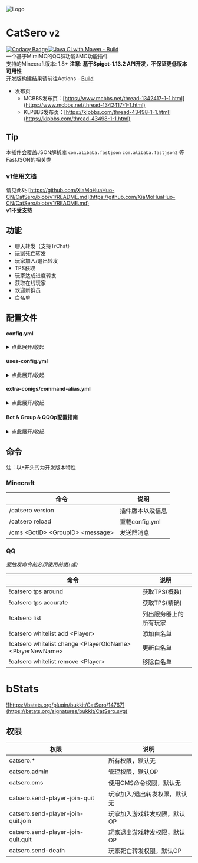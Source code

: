 ![Logo](https://repository-images.githubusercontent.com/460782323/eee698e3-0952-472d-96d2-d08c784c0cc2)

# CatSero `v2`

[![Codacy Badge](https://app.codacy.com/project/badge/Grade/babcf1e300a44e3684e88840e2b2b803)](https://www.codacy.com/gh/XiaMoHuaHuo-CN/CatSero/dashboard?utm_source=github.com&amp;utm_medium=referral&amp;utm_content=XiaMoHuaHuo-CN/CatSero&amp;utm_campaign=Badge_Grade)[![Java CI with Maven - Build](https://github.com/XiaMoHuaHuo-CN/CatSero/actions/workflows/builder.yml/badge.svg?branch=main)](https://github.com/XiaMoHuaHuo-CN/CatSero/actions/workflows/builder.yml)  
一个基于MiraiMC的QQ群功能&MC功能插件  
支持的Minecraft版本: 1.8+ **注意: 基于Spigot-1.13.2 API开发，不保证更低版本可用性**  
开发版构建结果请前往Actions - [Build](https://github.com/XiaMoHuaHuo-CN/CatSero/actions/workflows/builder.yml)

- 发布页
    - MCBBS发布页：[https://www.mcbbs.net/thread-1342417-1-1.html](https://www.mcbbs.net/thread-1342417-1-1.html)
    - KLPBBS发布页：[https://klpbbs.com/thread-43498-1-1.html](https://klpbbs.com/thread-43498-1-1.html)

## Tip

本插件会覆盖JSON解析库 `com.alibaba.fastjson` `com.alibaba.fastjson2` 等FastJSON的相关类

### v1使用文档

请见此处 [https://github.com/XiaMoHuaHuo-CN/CatSero/blob/v1/README.md](https://github.com/XiaMoHuaHuo-CN/CatSero/blob/v1/README.md)  
**v1不受支持**

## 功能

- 聊天转发（支持TrChat）
- 玩家死亡转发
- 玩家加入/退出转发
- TPS获取
- 玩家达成进度转发
- 获取在线玩家
- 欢迎新群员
- 白名单

## 配置文件

#### config.yml

<details>
<summary>点此展开/收起</summary>

```yaml
# CatSero Plugin Config
# Generate by CatSero v@plugin.version@

# 语言文件
locale: zh_CN

# bStats
bstats: true

# 检查更新
check-update:
  # 功能开关
  # true | false
  enable: true
  # 检查更新间隔
  # 单位: 秒
  interval: 3600
  # 版本模式
  mode: latest
  # 检查更新服务器API地址，一般情况请勿修改
  api-url: https://mcp.huahuo-cn.tk/api/CatSero/version

# JDBC
jdbc:
  # SQLite JDBC class名称
  sqlite-class-name: "org.sqlite.JDBC"
  # MySQL JDBC class名称
  mysql-class-name: "com.mysql.jdbc.Driver"
  # 数据储存方法
  # sqlite | mysql
  type: sqlite
  # MySQL设置
  mysql-config:
    # 地址
    host: localhost
    # 端口
    port: 3306
    # 用户名
    username: catsero
    # 密码
    password: 123456
    # 数据库名
    database: catsero
    # 时区
    timezone: "Asia/Shanghai"
    # 使用Unicode
    unicode: true
    # 数据库编码格式
    encoding: "UTF-8"
    # 使用SSL连接
    ssl: false

# 自定义QQ命令头
command-prefix:
  # 功能开关
  # true | false
  enable: false
  # 命令头
  prefix: ""
```

</details>

#### uses-config.yml

<details>
<summary>点此展开/收起</summary>

```yaml
# CatSero UsesConfig
# Generate by CatSero v@plugin.version@

# 所有的发送至QQ群的消息都支持mirai码
# 参见：
# https://docs.mirai.mamoe.net/Messages.html#mirai-%E7%A0%81
# https://docs.mirai.mamoe.net/Messages.html#%E6%B6%88%E6%81%AF%E5%85%83%E7%B4%A0
# https://docs.mirai.mamoe.net/Messages.html#%E6%B6%88%E6%81%AF%E9%93%BE%E7%9A%84-mirai-%E7%A0%81

# 聊天转发
chat-forward:
  # 功能开关
  # true | false
  enable: false
  # Bot & Group设置
  var:
    # BotID
    bot: hello-bot
    # GroupID
    group: hello-group
  # 自动清理样式代码
  clean-stylecode:
    to-mc: false
    to-qq: true
  # 消息头检测
  # 只有消息以这个字符串开头才会被转发
  header:
    # 功能开关
    # true | false
    enable: false
    # 消息头设置
    prefix:
      to-mc: "#"
      to-qq: "#"
  # 允许游戏内玩家使用mirai码
  allow-miraicode: false
  # 过滤器
  # 检测到消息内含有列表中的文本
  filter:
    # 功能开关
    # true | false
    enable: false
    # 列表
    list:
      # 原生的列表
      via:
        to-mc: [ ]
        to-qq: [ ]
      # 从外部导入
      import:
        # 本地
        local: [ ]
        # 远程
        # 此处使用的是TrChat的默认远程源
        # 感谢南城提供的词库
        # CDN JsDelivr
        remote:
          - "https://cdn.jsdelivr.net/gh/Yurinann/Filter-Thesaurus-Cloud@main/database.json"
    # 替换成的字符
    replace: "**"
  # 使用MiraiMC内置绑定数据库查询QQ发言者名称
  use-bind: true
  # 格式
  format:
    # 内置占位符:
    # - %sender_permission%  发言者群权限(member，admin，owner)
    # - %name%  发言者名称
    # - %message%  消息
    to-mc: "&e[&aQQ&e]&e[&d%sender_permission%&e]&b%name%&r: %message%"
    # 内置占位符:
    # - %sender_permission%  发言者权限(player，admin)
    # - %name%  发言者名称
    # - %display_name%  发言者游戏中显示名称
    # - %message%  消息
    to-qq: "[MC][%sender_permission%]%name%: %message%"

# 发送玩家加入/退出消息
send-player-join-quit:
  # 功能开关
  # true | false
  enable: false
  # Bot & Group设置
  var:
    # BotID
    bot: hello-bot
    # GroupID
    group: hello-group
  # 格式
  # 内置占位符:
  # - %player% 加入玩家名称
  format:
    # 加入
    join: "%player%加入了游戏"
    # 退出
    quit: "%player%退出了游戏"
  # 需要拥有权限才会发送
  need-permission: false

# 发送玩家死亡消息
send-player-death:
  # 功能开关
  # true | false
  enable: false
  # Bot & Group设置
  var:
    # BotID
    bot: hello-bot
    # GroupID
    group: hello-group
  # 格式
  # 内置占位符:
  # - %player%  玩家名
  # - %message%  死亡消息
  format: "%player%死了,因为\n%message%"
  # 需要拥有权限才会发送
  need-permission: false

# 新人加入群欢迎
new-group-member:
  # 功能开关
  # true | false
  enable: false
  # Bot & Group设置
  var:
    # BotID
    bot: hello-bot
    # GroupID
    group: hello-group
  # 格式
  # 内置占位符:
  # - %at%  @新成员
  # - %code%  新成员QQ号
  format: "欢迎%at%（%code%）加入本群!"

# 玩家解锁进度转发
send-advancement:
  # 功能开关
  # true | false
  enable: false
  # Bot & Group设置
  var:
    # BotID
    bot: hello-bot
    # GroupID
    group: hello-group
  # 格式
  # 内置占位符:
  # = %player%  玩家名
  # - %name%  进度名
  # - %description%  进度描述
  format: "%player%达成了进度: %name%\n描述: %description%"
  # 需要拥有权限才会发送
  need-permission: false

# TPS获取
get-tps:
  # 功能开关
  # true | false
  enable: false
  # Bot & Group设置
  var:
    # BotID
    bot: hello-bot
    # GroupID
    group: hello-group

# 在线玩家获取
get-online-list:
  # 功能开关
  # true | false
  enable: false
  # Bot & Group设置
  var:
    # BotID
    bot: hello-bot
    # GroupID
    group: hello-group
  # 格式
  format:
    # 无论是否有玩家在线都会发送
    # 内置占位符:
    # - %count%  当前在线玩家数
    # - %max%  最大在线玩家数
    0: |-
      当前在线: %count%
      最大在线: %max%
    # 当有玩家在线才发送
    # 内置占位符:
    # - %count%  当前在线玩家数
    # - %max%  最大在线玩家数
    # - %list%  当前在线玩家列表
    1: |-
      玩家列表: %list%

# QQ白名单
qwhitelist:
  # 功能开关
  # true | false
  enable: false
  # Bot & Group设置
  var:
    # BotID
    bot: hello-bot
    # GroupID
    group: hello-group
  # 自助申请白名单
  self-application:
    # 功能开关
    # true | false
    enable: false
    # 申请格式
    # 内置占位符:
    # - %name%  玩家名（只能设置一个）
    format: "!申请白名单 %name%"
```

</details>

#### extra-conigs/command-alias.yml

<details>
<summary>点此展开/收起</summary>

```yaml
# CatSero QQ CommandAlias Config
# Generate by CatSero v@plugin.version@

# 功能开关
# true | false
enable: false

# 别名列表
tps:
  - ctps
list:
  - clist
whitelist:
  - cwl
```

</details>

#### Bot & Group & QQOp配置指南

<details>
<summary>点此展开/收起</summary>

##### 添加指南

<details>
<summary>点此展开/收起</summary>

### Bot配置指南

Bot配置位于`mirai-configs/bot.yml`  
首次打开，您应该会看到如下内容

```yaml
list:
  hello-bot: 123456789
```

list下的`example`与`example2`即为BotID  
创建格式为`<id>: <Bot QQ号>`

### Group配置指南

Group配置位于`mirai-configs/group.yml`  
首次打开，您应该会看到如下内容

```yaml
list:
  hello-group: 123456789
```

list下的`example`与`example2`即为GroupID  
创建格式为`<id>: <群号>`

### QQOp配置指南

QQOp配置位于`mirai-configs/qq-op.yml`  
首次打开，您应该会看到如下内容

```yaml
list:
  - 123456789
```

您只需要按照YAML数组格式添加用户QQ号即可
</details>

##### 使用指南

<details>
<summary>点此展开/收起</summary>

打开`uses-config.yml`，您应该会发现每个功能下会有一个`var`:

```yaml
demo-use:
  var:
    bot: hello-bot
    group: hello-group
```

`var`内的`bot`即为Bot配置中的BotID
同理`group`即为Group配置中的GroupID
</details>
</details>

## 命令

注：以`*`开头的为开发版本特性

### Minecraft

| 命令                                  | 说明           |
|-------------------------------------|--------------|
| /catsero version                    | 插件版本以及信息     |
| /catsero reload                     | 重载config.yml |
| /cms \<BotID> \<GroupID> \<message> | 发送群消息        |

### QQ

_要触发命令前必须使用前缀`!`或`/`_

| 命令                                                          | 说明          |
|-------------------------------------------------------------|-------------|
| !catsero tps around                                         | 获取TPS(概数)   |
| !catsero tps accurate                                       | 获取TPS(精确)   |
| !catsero list                                               | 列出服务器上的所有玩家 |
| !catsero whitelist add \<Player>                            | 添加白名单       |
| !catsero whitelist change \<PlayerOldName> \<PlayerNewName> | 更新白名单       |
| !catsero whitelist remove \<Player>                         | 移除白名单       |

<!--
| !catsero pm ban \<player> \(reason) | 封禁一个玩家              |
| !catsero pm unban \<player>         | 解除封禁一名玩家            |
| !catsero pm pardon \<player>        | 解除封禁一名玩家            |
| !catsero pm op \<player>            | 将一名玩家设置为OP          |
| !catsero pm unop \<player>          | 取消一名玩家OP            |
| !catsero pm deop \<player>          | 取消一名玩家OP            |
| !catsero pm kick \<player> (reason) | 踢出一名玩家              |
| !catsero cmd \<command>             | 以控制台身份执行Minecraft命令 |
-->

# bStats

<a href="https://bstats.org/plugin/bukkit/CatSero/14767">![https://bstats.org/plugin/bukkit/CatSero/14767](https://bstats.org/signatures/bukkit/CatSero.svg)</a>

## 权限

| 权限                                 | 说明              |
|------------------------------------|-----------------|
| catsero.*                          | 所有权限，默认无        |
| catsero.admin                      | 管理权限，默认OP       |
| catsero.cms                        | 使用CMS命令权限，默认无   |
| catsero.send-player-join-quit      | 玩家加入/退出转发权限，默认无 |
| catsero.send-player-join-quit.join | 玩家加入游戏转发权限，默认OP |
| catsero.send-player-join-quit.quit | 玩家退出游戏转发权限，默认OP |
| catsero.send-death                 | 玩家死亡转发权限，默认OP   |
